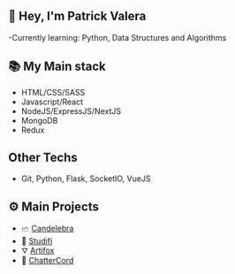 
## 👋 Hey, I'm Patrick Valera
-Currently learning: Python, Data Structures and Algorithms

## 📚 My Main stack
- HTML/CSS/SASS
- Javascript/React
- NodeJS/ExpressJS/NextJS
- MongoDB
- Redux
## Other Techs
- Git, Python, Flask, SocketIO, VueJS

## ⚙️ Main Projects
- 🗠 [Candelebra](https://candelebra.herokuapp.com/)
- 🎵 [Studifi](https://studifi.vercel.app/)
- ⛛ [Artifox](http://artifoxclone.herokuapp.com/)
- 💬 [ChatterCord](https://chattercord.herokuapp.com/)


